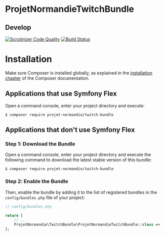 ProjetNormandieTwitchBundle
===========================

Develop
-------

[![Scrutinizer Code Quality](https://scrutinizer-ci.com/g/projet-normandie/twitch-bundle/badges/quality-score.png?b=develop)](https://scrutinizer-ci.com/g/projet-normandie/twitch-bundle/?branch=develop)
[![Build Status](https://scrutinizer-ci.com/g/projet-normandie/twitch-bundle/badges/build.png?b=develop)]()


Installation
============

Make sure Composer is installed globally, as explained in the
[installation chapter](https://getcomposer.org/doc/00-intro.md)
of the Composer documentation.

Applications that use Symfony Flex
----------------------------------

Open a command console, enter your project directory and execute:

```console
$ composer require projet-normandie/twitch-bundle
```

Applications that don't use Symfony Flex
----------------------------------------

### Step 1: Download the Bundle

Open a command console, enter your project directory and execute the
following command to download the latest stable version of this bundle:

```console
$ composer require projet-normandie/twitch-bundle
```

### Step 2: Enable the Bundle

Then, enable the bundle by adding it to the list of registered bundles
in the `config/bundles.php` file of your project:

```php
// config/bundles.php

return [
    // ...
    ProjetNormandie\TwitchBundle\ProjetNormandieTwitchBundle::class => ['all' => true],
];
```